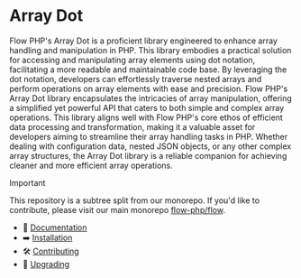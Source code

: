 # Array Dot

Flow PHP's Array Dot is a proficient library engineered to enhance array handling and manipulation in PHP. This library
embodies a practical solution for accessing and manipulating array elements using dot notation, facilitating a more
readable and maintainable code base. By leveraging the dot notation, developers can effortlessly traverse nested arrays
and perform operations on array elements with ease and precision. Flow PHP's Array Dot library encapsulates the
intricacies of array manipulation, offering a simplified yet powerful API that caters to both simple and complex array
operations. This library aligns well with Flow PHP's core ethos of efficient data processing and transformation, making
it a valuable asset for developers aiming to streamline their array handling tasks in PHP. Whether dealing with
configuration data, nested JSON objects, or any other complex array structures, the Array Dot library is a reliable
companion for achieving cleaner and more efficient array operations.

> [!IMPORTANT]  
> This repository is a subtree split from our monorepo. If you'd like to contribute, please visit our main monorepo [flow-php/flow](https://github.com/flow-php/flow).

- 📜 [Documentation](https://flow-php.com/documentation/components/libs/array-dot/)
- ➡️ [Installation](https://flow-php.com/documentation/installation)
- 🛠️ [Contributing](https://flow-php.com/documentation/contributing/)
- 🚧 [Upgrading](https://flow-php.com/documentation/upgrading/)